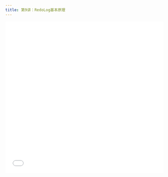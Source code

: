 ```yaml
---
title: 第9讲：RedoLog基本原理
---
```


<iframe src="//player.bilibili.com/player.html?aid=727102699&bvid=BV1uS4y1B7jq&cid=735107943&page=1" scrolling="no" border="0" frameborder="no" framespacing="0" allowfullscreen="true" width="100%" height="480"> </iframe>
